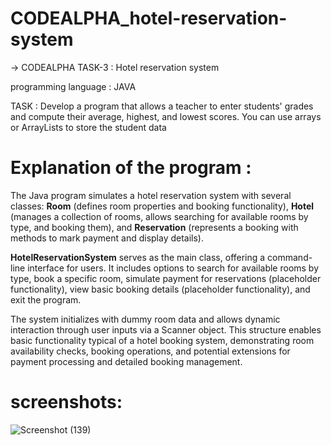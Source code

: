 # CODEALPHA_hotel-reservation-system

->  CODEALPHA TASK-3 : Hotel reservation system 

programming language : JAVA

TASK :
Develop a program that allows a teacher to enter
students' grades and compute their average,
highest, and lowest scores. You can use arrays or
ArrayLists to store the student data

# Explanation of the program :

The Java program simulates a hotel reservation system with several classes: **Room** (defines room properties and booking functionality), **Hotel** (manages a collection of rooms, allows searching for available rooms by type, and booking them), and **Reservation** (represents a booking with methods to mark payment and display details). 

**HotelReservationSystem** serves as the main class, offering a command-line interface for users. It includes options to search for available rooms by type, book a specific room, simulate payment for reservations (placeholder functionality), view basic booking details (placeholder functionality), and exit the program. 

The system initializes with dummy room data and allows dynamic interaction through user inputs via a Scanner object. This structure enables basic functionality typical of a hotel booking system, demonstrating room availability checks, booking operations, and potential extensions for payment processing and detailed booking management.

# screenshots:

![Screenshot (139)](https://github.com/sathwik905/CODEALPHA_hotel-reservation-system/assets/136954227/a0e7bff0-6a62-41a7-884c-c742c2a53d86)
